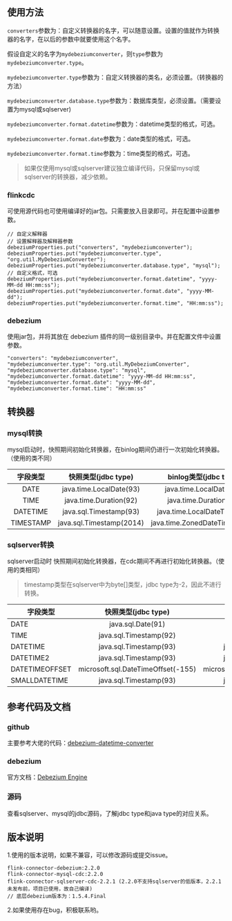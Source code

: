 ## 使用方法
`converters`参数为：自定义转换器的名字，可以随意设置。设置的值就作为转换器的名字，在以后的参数中就要使用这个名字。

假设自定义的名字为`mydebeziumconverter`，则`type`参数为`mydebeziumconverter.type`。

`mydebeziumconverter.type`参数为：自定义转换器的类名，必须设置。（转换器的方法）  

`mydebeziumconverter.database.type`参数为：数据库类型，必须设置。（需要设置为mysql或sqlserver) 

`mydebeziumconverter.format.datetime`参数为：datetime类型的格式，可选。

`mydebeziumconverter.format.date`参数为：date类型的格式，可选。

`mydebeziumconverter.format.time`参数为：time类型的格式，可选。

> 如果仅使用mysql或sqlserver建议独立编译代码，只保留mysql或sqlserver的转换器，减少依赖。

### flinkcdc
可使用源代码也可使用编译好的jar包。只需要放入目录即可。并在配置中设置参数。
```
// 自定义解释器
// 设置解释器及解释器参数
debeziumProperties.put("converters", "mydebeziumconverter");
debeziumProperties.put("mydebeziumconverter.type", "org.util.MyDebeziumConverter");
debeziumProperties.put("mydebeziumconverter.database.type", "mysql");
// 自定义格式，可选
debeziumProperties.put("mydebeziumconverter.format.datetime", "yyyy-MM-dd HH:mm:ss");
debeziumProperties.put("mydebeziumconverter.format.date", "yyyy-MM-dd");
debeziumProperties.put("mydebeziumconverter.format.time", "HH:mm:ss");
```
### debezium
使用jar包，并将其放在 debezium 插件的同一级别目录中。并在配置文件中设置参数。
```
"converters": "mydebeziumconverter",
"mydebeziumconverter.type": "org.util.MyDebeziumConverter",
"mydebeziumconverter.database.type": "mysql",
"mydebeziumconverter.format.datetime": "yyyy-MM-dd HH:mm:ss",
"mydebeziumconverter.format.date": "yyyy-MM-dd",
"mydebeziumconverter.format.time": "HH:mm:ss"
```

## 转换器
### mysql转换
mysql启动时，快照期间初始化转换器，在binlog期间仍进行一次初始化转换器。（使用的类不同）

|   字段类型    |     快照类型(jdbc type)      |      binlog类型(jdbc type)      |   
|:---------:|:------------------------:|:-----------------------------:|
|   DATE    | java.time.LocalDate(93)  |    java.time.LocalDate(91)    |  
|   TIME    |  java.time.Duration(92)  |    java.time.Duration(92)     |  
| DATETIME  |  java.sql.Timestamp(93)  |  java.time.LocalDateTime(93)  |
| TIMESTAMP | java.sql.Timestamp(2014) | java.time.ZonedDateTime(2014) |

### sqlserver转换
sqlserver启动时 快照期间初始化转换器，在cdc期间不再进行初始化转换器。（使用的类相同）
> timestamp类型在sqlserver中为byte[]类型，jdbc type为-2，因此不进行转换。

|      字段类型      |          快照类型(jdbc type)           |          cdc类型(jdbc type)          |
|----------------|:----------------------------------:|:----------------------------------:|
|      DATE      |         java.sql.Date(91)          |         java.sql.Date(91)          |
|      TIME      |       java.sql.Timestamp(92)       |         java.sql.Time(92)          |
|    DATETIME    |       java.sql.Timestamp(93)       |       java.sql.Timestamp(93)       |
|   DATETIME2    |       java.sql.Timestamp(93)       |       java.sql.Timestamp(93)       |
| DATETIMEOFFSET | microsoft.sql.DateTimeOffset(-155) | microsoft.sql.DateTimeOffset(-155) |
| SMALLDATETIME  |       java.sql.Timestamp(93)       |       java.sql.Timestamp(93)       |

## 参考代码及文档
### github
主要参考大佬的代码：[debezium-datetime-converter](https://github.com/holmofy/debezium-datetime-converter)
### debezium
官方文档：[Debezium Engine](https://debezium.io/documentation/reference/2.1/development/engine.html)
### 源码
查看sqlserver、mysql的jdbc源码，了解jdbc type和java type的对应关系。

## 版本说明
1.使用的版本说明，如果不兼容，可以修改源码或提交issue。
```
flink-connector-debezium:2.2.0
flink-connector-mysql-cdc:2.2.0
flink-connector-sqlserver-cdc-2.2.1 (2.2.0不支持sqlserver的低版本，2.2.1未发布前，项目已使用，故自己编译)
// 底层debezium版本为：1.5.4.Final
```
2.如果使用存在bug，积极联系哟。






